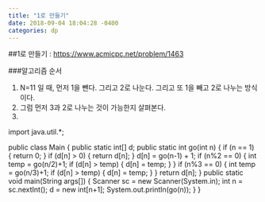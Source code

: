 ```yaml
---
title: "1로 만들기"
date: 2018-09-04 18:04:28 -0400
categories: dp
---
```



##1로 만들기 : https://www.acmicpc.net/problem/1463

###알고리즘 순서
1) N=11 일 때, 먼저 1을 뺀다. 그리고 2로 나눈다. 그리고 또 1을 빼고 2로 나누는 방식이다.
2) 그럼 먼저 3과 2로 나누는 것이 가능한지 살펴본다.
3)



import java.util.*;

public class Main {
    public static int[] d;
    public static int go(int n) {
        if (n == 1) {
            return 0;
        }
        if (d[n] > 0) {
            return d[n];
        }
        d[n] = go(n-1) + 1;
        if (n%2 == 0) {
            int temp = go(n/2)+1;
            if (d[n] > temp) {
                d[n] = temp;
            }
        }
        if (n%3 == 0) {
            int temp = go(n/3)+1;
            if (d[n] > temp) {
                d[n] = temp;
            }
        }
        return d[n];
    }
    public static void main(String args[]) {
        Scanner sc = new Scanner(System.in);
        int n = sc.nextInt();
        d = new int[n+1];
        System.out.println(go(n));
    }
}
